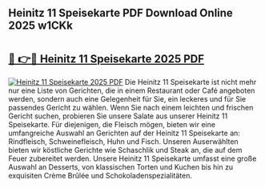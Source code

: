 ## Heinitz 11 Speisekarte PDF Download Online 2025 w1CKk

# <h2><a href="http://gc6725z.nevu.top/?p=Heinitz+11+Speisekarte">🔗 👉🔴 Heinitz 11 Speisekarte 2025 PDF</a></h2>

[![Heinitz 11 Speisekarte 2025 PDF](https://i.imgur.com/dBaPXMq.png)](http://gc6725z.nevu.top/?p=Heinitz+11+Speisekarte)
Die Heinitz 11 Speisekarte ist nicht mehr nur eine Liste von Gerichten, die in einem Restaurant oder Café angeboten werden, sondern auch eine Gelegenheit für Sie, ein leckeres und für Sie passendes Gericht zu wählen. Wenn Sie nach einem leichten und frischen Gericht suchen, probieren Sie unsere Salate aus unserer Heinitz 11 Speisekarte. Für diejenigen, die Fleisch mögen, bieten wir eine umfangreiche Auswahl an Gerichten auf der Heinitz 11 Speisekarte an: Rindfleisch, Schweinefleisch, Huhn und Fisch. Unseren Auserwählten bieten wir köstliche Gerichte wie Schaschlik und Steak an, die auf dem Feuer zubereitet werden. Unsere Heinitz 11 Speisekarte umfasst eine große Auswahl an Desserts, von klassischen Torten und Kuchen bis hin zu exquisiten Crème Brûlée und Schokoladenspezialitäten.

